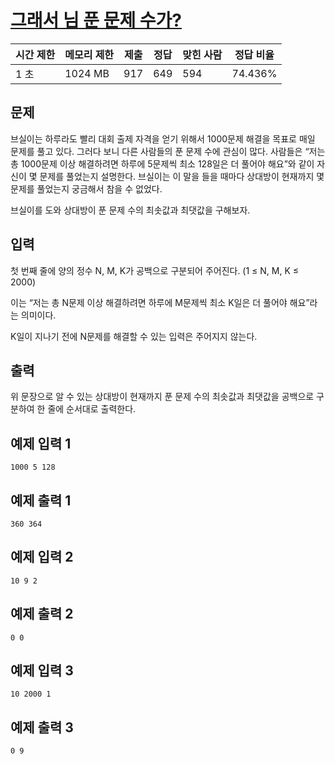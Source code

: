 # [그래서 님 푼 문제 수가?](https://www.acmicpc.net/problem/29720)

| 시간 제한 | 메모리 제한 | 제출 | 정답 | 맞힌 사람 | 정답 비율 |
| --- | --- | --- | --- | --- | --- |
| 1 초 | 1024 MB | 917 | 649 | 594 | 74.436% |

## 문제

브실이는 하루라도 빨리 대회 출제 자격을 얻기 위해서 1000문제 해결을 목표로 매일 문제를 풀고 있다. 그러다 보니 다른 사람들의 푼 문제 수에 관심이 많다. 사람들은 “저는 총 1000문제 이상 해결하려면 하루에 5문제씩 최소 128일은 더 풀어야 해요”와 같이 자신이 몇 문제를 풀었는지 설명한다. 브실이는 이 말을 들을 때마다 상대방이 현재까지 몇 문제를 풀었는지 궁금해서 참을 수 없었다.

브실이를 도와 상대방이 푼 문제 수의 최솟값과 최댓값을 구해보자.

## 입력

첫 번째 줄에 양의 정수 N, M, K가 공백으로 구분되어 주어진다. (1 ≤ N, M, K ≤ 2000)

이는 “저는 총 N문제 이상 해결하려면 하루에 M문제씩 최소 K일은 더 풀어야 해요”라는 의미이다.

K일이 지나기 전에 N문제를 해결할 수 있는 입력은 주어지지 않는다.

## 출력

위 문장으로 알 수 있는 상대방이 현재까지 푼 문제 수의 최솟값과 최댓값을 공백으로 구분하여 한 줄에 순서대로 출력한다.

## 예제 입력 1

```
1000 5 128

```

## 예제 출력 1

```
360 364

```

## 예제 입력 2

```
10 9 2

```

## 예제 출력 2

```
0 0

```

## 예제 입력 3

```
10 2000 1

```

## 예제 출력 3

```
0 9
```
